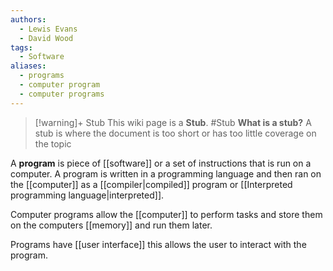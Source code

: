 ```yaml
---
authors: 
  - Lewis Evans
  - David Wood
tags:
  - Software
aliases:
  - programs
  - computer program
  - computer programs
---
```

> [!warning]+ Stub
> This wiki page is a **Stub**.
> #Stub 
> **What is a stub?**
> A stub is where the document is too short or has too little coverage on the topic

A **program** is piece of [[software]] or a set of instructions that is run on a computer. A program is written in a programming language and then ran on the [[computer]] as a [[compiler|compiled]] program or [[Interpreted programming language|interpreted]].

Computer programs allow the [[computer]] to perform tasks and store them on the computers [[memory]] and run them later.

Programs have [[user interface]] this allows the user to interact with the program.